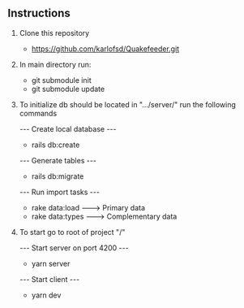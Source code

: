 ## Instructions

1. Clone this repository

    - https://github.com/karlofsd/Quakefeeder.git

2. In main directory run:

    - git submodule init
    - git submodule update

3. To initialize db should be located in ".../server/" run the following commands

    --- Create local database ---

    - rails db:create

    --- Generate tables ---

    - rails db:migrate

    --- Run import tasks ---

    - rake data:load ---> Primary data
    - rake data:types ---> Complementary data

4. To start go to root of project "/"

    --- Start server on port 4200 ---

    - yarn server

    --- Start client ---

    - yarn dev
